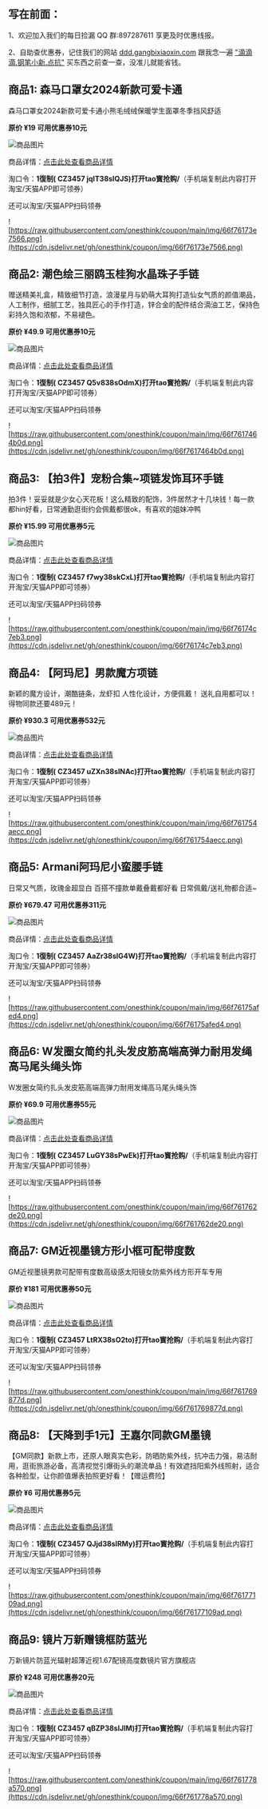 ## 写在前面：

1、欢迎加入我们的每日捡漏 QQ 群:897287611 享更及时优惠线报。

2、自助查优惠券，记住我们的网站 [ddd.gangbixiaoxin.com](https://ddd.gangbixiaoxin.com) 跟我念一遍 ["滴滴滴.钢笔小新.点抗"](https://ddd.gangbixiaoxin.com) 买东西之前查一查，没准儿就能省钱。

## 商品1: 森马口罩女2024新款可爱卡通

森马口罩女2024新款可爱卡通小熊毛绒绒保暖学生面罩冬季挡风舒适

**原价 ¥19 可用优惠券10元**

![商品图片](https://img.alicdn.com/bao/uploaded/i1/397341302/O1CN018LZe8r1LUMfX6kJUU_!!0-item_pic.jpg)

商品详情：[点击此处查看商品详情](https://s.click.taobao.com/t?e=m%3D2%26s%3DXRxtGLB5PgRw4vFB6t2Z2ueEDrYVVa64yK8Cckff7TVRAdhuF14FMcVHuinBnrgt79%2FTFaMDK6TWbLW7uhxyboGvCrJWHk1%2FTyVl44vrPmd3miNKHWpinpVm%2FOAUUFw71qrpxiwMoCNxc1AtbZGVS1sfyDLhpMLH%2B2nv1WABkQ6MHuv7RoNv0YzeH%2FA0sTcbf1fFvo%2B5KojtPw0QXuLRZDdHVufni91Vck51IaKF8CZ6DRxjQIR5oMYRlgYcXETFRQV7mwbgLhRTU1UpnLcQJ5eiQk4phWh4xD3Th%2FGeBDsOx5qXQ18wNcmla9UIDJZ0omfkDJRs%2BhU%3D&amp;union_lens=lensId:TAPI@1727488359@210781c6_12d4_19236547c03_c624@01)

淘口令：**1復制( CZ3457 jqIT38slQJS)打开tao寳抢购/**（手机端复制此内容打开淘宝/天猫APP即可领券）</p>

还可以淘宝/天猫APP扫码领券

![https://raw.githubusercontent.com/onesthink/coupon/main/img/66f76173e7566.png](https://cdn.jsdelivr.net/gh/onesthink/coupon/img/66f76173e7566.png)

## 商品2: 潮色绘三丽鸥玉桂狗水晶珠子手链

赠送精美礼盒，精致细节打造，浪漫星月与奶萌大耳狗打造仙女气质的颜值潮品，人工制作，细腻工艺，独具匠心的手作打造，锌合金的配件结合滴油工艺，保持色彩持久饱和浓郁，不易褪色。

**原价 ¥49.9 可用优惠券10元**

![商品图片](https://img.alicdn.com/i4/4286130235/O1CN01LKYfnO1DbfvvCQHjM_!!4286130235.jpg)

商品详情：[点击此处查看商品详情](https://s.click.taobao.com/t?e=m%3D2%26s%3D8NoBKSt2MPZw4vFB6t2Z2ueEDrYVVa64yK8Cckff7TVRAdhuF14FMTOAO8DDw9V%2FJ1gyddu7kN%2FWbLW7uhxyboGvCrJWHk1%2FTyVl44vrPmd3miNKHWpinpVm%2FOAUUFw71qrpxiwMoCNxc1AtbZGVS6hVxzxKpQSE208s0mh0nFcLZMqoQW%2BfuKGzo1lVxIioX3TVydPAsgZoU88iOfxiLL%2B%2BtNeYrBraJHNkva34X3srI983DMHR13RF5UWloEAOlbRMz6GTKAYZjQKfJ2UQf03O4wtQ3K90XH5t%2B8W%2BDyU%2BAIm3rEygtvC9jsLJsY%2BtX0%2B3obhRTo5xKmPmpIKZsA%3D%3D&amp;union_lens=lensId:TAPI@1727488360@21070768_1384_19236548152_add5@01)

淘口令：**1復制( CZ3457 Q5v838sOdmX)打开tao寳抢购/**（手机端复制此内容打开淘宝/天猫APP即可领券）</p>

还可以淘宝/天猫APP扫码领券

![https://raw.githubusercontent.com/onesthink/coupon/main/img/66f7617464b0d.png](https://cdn.jsdelivr.net/gh/onesthink/coupon/img/66f7617464b0d.png)

## 商品3: 【拍3件】宠粉合集~项链发饰耳环手链

拍3件！妥妥就是少女心天花板！这么精致的配饰，3件居然才十几块钱！每一款都hin好看，日常通勤逛街约会佩戴都很ok，有喜欢的姐妹冲鸭

**原价 ¥15.99 可用优惠券5元**

![商品图片](https://img.alicdn.com/i2/2210930066934/O1CN01Lpi6y4215pANWlVOK_!!2210930066934.jpg)

商品详情：[点击此处查看商品详情](https://s.click.taobao.com/t?e=m%3D2%26s%3DE04ti2gunwdw4vFB6t2Z2ueEDrYVVa64XoO8tOebS%2BdRAdhuF14FMTOAO8DDw9V%2F8sviUM61dt3WbLW7uhxyboGvCrJWHk1%2FTyVl44vrPmd3miNKHWpinpVm%2FOAUUFw71qrpxiwMoCNxc1AtbZGVSyLgCwsYc1t9kW4zvVHwcMjNEPXytV9ALoS4zvCRUrquhl0bDI17EEfee39PaS8fw3YobvPVFNA24roqeCjoJ50oyqidh9YQMY8R64TrwLT0dT079YXAA6sbkJ5QxPS2Ci%2FKfJmqgrYAfWsUjZoD5RCwAHIacQcIkmQo9ySg2Xu6Dseal0NfMDXJpWvVCAyWdKJn5AyUbPoV&amp;union_lens=lensId:TAPI@1727488362@216606ac_12bb_1923654882e_969a@01)

淘口令：**1復制( CZ3457 f7wy38skCxL)打开tao寳抢购/**（手机端复制此内容打开淘宝/天猫APP即可领券）</p>

还可以淘宝/天猫APP扫码领券

![https://raw.githubusercontent.com/onesthink/coupon/main/img/66f76174c7eb3.png](https://cdn.jsdelivr.net/gh/onesthink/coupon/img/66f76174c7eb3.png)

## 商品4: 【阿玛尼】男款魔方项链

新颖的魔方设计，潮酷链条，龙虾扣
人性化设计，方便佩戴！
送礼自用都可以！
得物同款还要489元！

**原价 ¥930.3 可用优惠券532元**

![商品图片](https://img.alicdn.com/i4/2207471858112/O1CN01aVCWEr29nLqM5GdeZ_!!2207471858112.jpg)

商品详情：[点击此处查看商品详情](https://s.click.taobao.com/t?e=m%3D2%26s%3DhyMuGkijuDRw4vFB6t2Z2ueEDrYVVa64yK8Cckff7TVRAdhuF14FMTOAO8DDw9V%2Fxq3IhSJN6GTWbLW7uhxyboGvCrJWHk1%2FTyVl44vrPmd3miNKHWpinpVm%2FOAUUFw71qrpxiwMoCNxc1AtbZGVS7sR3WT%2FCbDtPlFZ7i%2BqgEDNEPXytV9ALoS4zvCRUrquxnXK33GYWCX2qiW6DoJtYwBCGGcIF4uA%2FMkaBDftK%2FU87owxdQfJxJHGgRIR0Lakf1o62wp64PUbkJ5QxPS2Ci%2FKfJmqgrYAfWsUjZoD5RAIJuobUWiwBTikiG3Ya3bLDseal0NfMDXJpWvVCAyWdKJn5AyUbPoV&amp;union_lens=lensId:TAPI@1727488364@213cbea6_138f_19236548dec_723f@01)

淘口令：**1復制( CZ3457 uZXn38slNAc)打开tao寳抢购/**（手机端复制此内容打开淘宝/天猫APP即可领券）</p>

还可以淘宝/天猫APP扫码领券

![https://raw.githubusercontent.com/onesthink/coupon/main/img/66f761754aecc.png](https://cdn.jsdelivr.net/gh/onesthink/coupon/img/66f761754aecc.png)

## 商品5: Armani阿玛尼小蛮腰手链

日常又气质，玫瑰金超显白
百搭不撞款单戴叠戴都好看
日常佩戴/送礼物都合适~

**原价 ¥679.47 可用优惠券311元**

![商品图片](https://img.alicdn.com/i3/2207471858112/O1CN01ivrmhT29nLew75Ja8_!!2207471858112.jpg)

商品详情：[点击此处查看商品详情](https://s.click.taobao.com/t?e=m%3D2%26s%3DcnfP9LJej91w4vFB6t2Z2ueEDrYVVa64yK8Cckff7TVRAdhuF14FMTOAO8DDw9V%2F5x%2BIUlGKNpXWbLW7uhxyboGvCrJWHk1%2FTyVl44vrPmd3miNKHWpinpVm%2FOAUUFw71qrpxiwMoCNxc1AtbZGVS7sR3WT%2FCbDtPlFZ7i%2BqgEDNEPXytV9ALoS4zvCRUrquPQeMVxBk3035SmLsm4LNHr2z%2BiXpxOSf8%2FE77Subg6%2BEJKBymu8hYy3J0EM7VCIVELg%2BPFMD7etTU1UpnLcQJ9kYvQZuIwx3oGeIQL4Fi9HHqlWBdsOxUNcFhl3Bfk1ZhgcbUccTft%2B228n1ngbVmA%3D%3D&amp;union_lens=lensId:TAPI@1727488365@2150931d_1251_192365492de_3fb3@01)

淘口令：**1復制( CZ3457 AaZr38slG4W)打开tao寳抢购/**（手机端复制此内容打开淘宝/天猫APP即可领券）</p>

还可以淘宝/天猫APP扫码领券

![https://raw.githubusercontent.com/onesthink/coupon/main/img/66f76175afed4.png](https://cdn.jsdelivr.net/gh/onesthink/coupon/img/66f76175afed4.png)

## 商品6: W发圈女简约扎头发皮筋高端高弹力耐用发绳高马尾头绳头饰

W发圈女简约扎头发皮筋高端高弹力耐用发绳高马尾头绳头饰

**原价 ¥69.9 可用优惠券55元**

![商品图片](https://img.alicdn.com/bao/uploaded/i3/2215752429097/O1CN019JuEmN2H4U0LPgCaj_!!0-item_pic.jpg)

商品详情：[点击此处查看商品详情](https://s.click.taobao.com/t?e=m%3D2%26s%3DM57w6MQHwDFw4vFB6t2Z2ueEDrYVVa64yK8Cckff7TVRAdhuF14FMTOAO8DDw9V%2F1aH1Hk3GeOjWbLW7uhxyboGvCrJWHk1%2FTyVl44vrPmd3miNKHWpinpVm%2FOAUUFw71qrpxiwMoCNxc1AtbZGVS12q1mwP1aC6uqbCBQwqQWvNEPXytV9ALoS4zvCRUrquxFJ0YZ0JPvXc4KajP3DJayoNgxzcGleld%2B4Z%2FdXCbZPJeLGAF6XuEl9IBY%2BHCUVw2oBsbQi2MmcbkJ5QxPS2Ci%2FKfJmqgrYAfWsUjZoD5RBX4URqSarnDoOTZ9TOY7EEDseal0NfMDXJpWvVCAyWdKJn5AyUbPoV&amp;union_lens=lensId:TAPI@1727488366@212c5cbd_12c4_19236549847_a455@01)

淘口令：**1復制( CZ3457 LuGY38sPwEk)打开tao寳抢购/**（手机端复制此内容打开淘宝/天猫APP即可领券）</p>

还可以淘宝/天猫APP扫码领券

![https://raw.githubusercontent.com/onesthink/coupon/main/img/66f761762de20.png](https://cdn.jsdelivr.net/gh/onesthink/coupon/img/66f761762de20.png)

## 商品7: GM近视墨镜方形小框可配带度数

GM近视墨镜男款可配带有度数高级感太阳镜女防紫外线方形开车专用

**原价 ¥181 可用优惠券50元**

![商品图片](https://img.alicdn.com/bao/uploaded/i3/2211808505994/O1CN01wkWiQT1u9IyZUOLRD_!!0-item_pic.jpg)

商品详情：[点击此处查看商品详情](https://s.click.taobao.com/t?e=m%3D2%26s%3DLbmVq8U%2B86Bw4vFB6t2Z2ueEDrYVVa64yK8Cckff7TVRAdhuF14FMTOAO8DDw9V%2FMMgx22UI05bWbLW7uhxyboGvCrJWHk1%2FTyVl44vrPmd3miNKHWpinpVm%2FOAUUFw71qrpxiwMoCNxc1AtbZGVS4BI2p%2BX1JnPQ06KuZ693nzNEPXytV9ALq8XLr9cF0l0AOJ7n9hIYuTkWTPHo%2BXyotGJC2vEa71sp8IyvxF2bLZ2RnPvaa7m6fs3XqQXHdBIGYwmATcqA0J%2BKJrWQFQdSp5E4WOhJM3fX3zqykTQFOJuShzkDg9djq2KkVHfvKCIKyhEXcR0TyNTU1UpnLcQJ8YMXU3NNCg%2F&amp;union_lens=lensId:TAPI@1727488368@213f507f_1291_19236549e14_d6a8@01)

淘口令：**1復制( CZ3457 LtRX38sO2to)打开tao寳抢购/**（手机端复制此内容打开淘宝/天猫APP即可领券）</p>

还可以淘宝/天猫APP扫码领券

![https://raw.githubusercontent.com/onesthink/coupon/main/img/66f761769877d.png](https://cdn.jsdelivr.net/gh/onesthink/coupon/img/66f761769877d.png)

## 商品8: 【天降到手1元】王嘉尔同款GM墨镜

【GM同款】新款上市，还原人眼真实色彩，防晒防紫外线，抗冲击力强，易洁耐用，逛街旅游必备，高清视觉引爆街头的潮流单品！有效遮挡阳紫外线照射，适合各种脸型，让你颜值爆表拍照更好看！【赠运费险】

**原价 ¥6 可用优惠券5元**

![商品图片](https://img.alicdn.com/imgextra/i1/2278118235/O1CN01A9H3PQ2AhgG1iGX4r_!!2278118235.jpg)

商品详情：[点击此处查看商品详情](https://s.click.taobao.com/t?e=m%3D2%26s%3DiU1PKcr2clJw4vFB6t2Z2ueEDrYVVa64yK8Cckff7TVRAdhuF14FMTOAO8DDw9V%2F79%2FTFaMDK6TWbLW7uhxyboGvCrJWHk1%2FTyVl44vrPmd3miNKHWpinpVm%2FOAUUFw71qrpxiwMoCNxc1AtbZGVSxgF69aVnJe8X85933pRetALZMqoQW%2BfuKGzo1lVxIioelzc2kM3jySVoXtzZoQoYakM6poytEJd0dL184Egy9ECWRXE7OdRmRG3e6QUrHp%2BlbRMz6GTKAYZjQKfJ2UQf03O4wtQ3K90XXhKrcBJdMy8gJJt3vDz3qRyntL%2BcfxeX0%2B3obhRTo5xKmPmpIKZsA%3D%3D&amp;umpChannel=tblmqdyh&amp;u_channel=tblmqdyh&amp;union_lens=lensId:TAPI@1727488369@213fd72a_129b_1923654a38d_e11c@01)

淘口令：**1復制( CZ3457 QJjd38slRMy)打开tao寳抢购/**（手机端复制此内容打开淘宝/天猫APP即可领券）</p>

还可以淘宝/天猫APP扫码领券

![https://raw.githubusercontent.com/onesthink/coupon/main/img/66f76177109ad.png](https://cdn.jsdelivr.net/gh/onesthink/coupon/img/66f76177109ad.png)

## 商品9: 镜片万新赠镜框防蓝光

万新镜片防蓝光辐射超薄近视1.67配镜高度数镜片官方旗舰店

**原价 ¥248 可用优惠券20元**

![商品图片](https://img.alicdn.com/bao/uploaded/i1/3075108500/O1CN017TjWL42Cf3YMSUIu8_!!0-item_pic.jpg)

商品详情：[点击此处查看商品详情](https://s.click.taobao.com/t?e=m%3D2%26s%3DYk32g6Ajbw1w4vFB6t2Z2ueEDrYVVa64yK8Cckff7TVRAdhuF14FMZNz1O8S%2Bx1tRitN3%2FurF3zWbLW7uhxyboGvCrJWHk1%2FTyVl44vrPmd3miNKHWpinpVm%2FOAUUFw71qrpxiwMoCNxc1AtbZGVS1oCiF8pzJ946Wn5%2FJj%2F2lILZMqoQW%2BfuKGzo1lVxIioxZ2Y6RLZlybuqrnEKXb%2BLGqgcBR%2BgVdRSGEWOFUOLt2evvygXebY1CVRGCY%2BPTxh64rkhu43Ce04%2BfirBrx7mM7AMx9cWAx%2BEiM%2FlSG%2FbZRR0iVXFHNJ2%2Bpdm8uIJtC%2BU1NVKZy3ECfGDF1NzTQoPw%3D%3D&amp;union_lens=lensId:TAPI@1727488371@212c71b7_1334_1923654aa44_0b8b@01)

淘口令：**1復制( CZ3457 qBZP38slJlM)打开tao寳抢购/**（手机端复制此内容打开淘宝/天猫APP即可领券）</p>

还可以淘宝/天猫APP扫码领券

![https://raw.githubusercontent.com/onesthink/coupon/main/img/66f761778a570.png](https://cdn.jsdelivr.net/gh/onesthink/coupon/img/66f761778a570.png)

